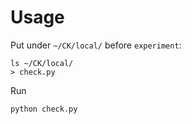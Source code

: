 # Usage
Put under `~/CK/local/` before `experiment`:

```
ls ~/CK/local/
> check.py
```

Run
```
python check.py
```